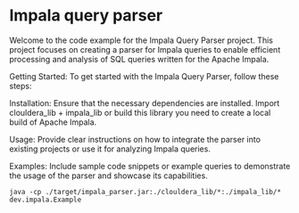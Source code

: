# Impala query parser
Welcome to the code example for the Impala Query Parser project. This project focuses on creating a parser for Impala queries to enable efficient processing and analysis of SQL queries written for the Apache Impala.


Getting Started: To get started with the Impala Query Parser, follow these steps:

Installation: Ensure that the necessary dependencies are installed. Import clouldera_lib + impala_lib or build this library you need to create a local build of Apache Impala.

Usage: Provide clear instructions on how to integrate the parser into existing projects or use it for analyzing Impala queries.

Examples: Include sample code snippets or example queries to demonstrate the usage of the parser and showcase its capabilities.

```shell
java -cp ./target/impala_parser.jar:./clouldera_lib/*:./impala_lib/* dev.impala.Example
```
